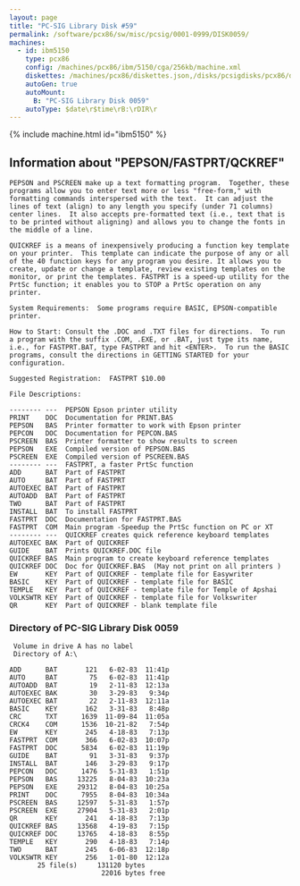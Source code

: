 ```yaml
---
layout: page
title: "PC-SIG Library Disk #59"
permalink: /software/pcx86/sw/misc/pcsig/0001-0999/DISK0059/
machines:
  - id: ibm5150
    type: pcx86
    config: /machines/pcx86/ibm/5150/cga/256kb/machine.xml
    diskettes: /machines/pcx86/diskettes.json,/disks/pcsigdisks/pcx86/diskettes.json
    autoGen: true
    autoMount:
      B: "PC-SIG Library Disk 0059"
    autoType: $date\r$time\rB:\rDIR\r
---
```


{% include machine.html id="ibm5150" %}

## Information about "PEPSON/FASTPRT/QCKREF"

    PEPSON and PSCREEN make up a text formatting program.  Together, these
    programs allow you to enter text more or less "free-form," with
    formatting commands interspersed with the text.  It can adjust the
    lines of text (align) to any length you specify (under 71 columns)
    center lines.  It also accepts pre-formatted text (i.e., text that is
    to be printed without aligning) and allows you to change the fonts in
    the middle of a line.
    
    QUICKREF is a means of inexpensively producing a function key template
    on your printer.  This template can indicate the purpose of any or all
    of the 40 function keys for any program you desire. It allows you to
    create, update or change a template, review existing templates on the
    monitor, or print the templates. FASTPRT is a speed-up utility for the
    PrtSc function; it enables you to STOP a PrtSc operation on any
    printer.
    
    System Requirements:  Some programs require BASIC, EPSON-compatible
    printer.
    
    How to Start: Consult the .DOC and .TXT files for directions.  To run
    a program with the suffix .COM, .EXE, or .BAT, just type its name,
    i.e., for FASTPRT.BAT, type FASTPRT and hit <ENTER>.  To run the BASIC
    programs, consult the directions in GETTING STARTED for your
    configuration.
    
    Suggested Registration:  FASTPRT $10.00
    
    File Descriptions:
    
    -------- ---  PEPSON Epson printer utility
    PRINT    DOC  Documentation for PRINT.BAS
    PEPSON   BAS  Printer formatter to work with Epson printer
    PEPCON   DOC  Documentation for PEPCON.BAS
    PSCREEN  BAS  Printer formatter to show results to screen
    PEPSON   EXE  Compiled version of PEPSON.BAS
    PSCREEN  EXE  Compiled version of PSCREEN.BAS
    -------- ---  FASTPRT, a faster PrtSc function
    ADD      BAT  Part of FASTPRT
    AUTO     BAT  Part of FASTPRT
    AUTOEXEC BAT  Part of FASTPRT
    AUTOADD  BAT  Part of FASTPRT
    TWO      BAT  Part of FASTPRT
    INSTALL  BAT  To install FASTPRT
    FASTPRT  DOC  Documentation for FASTPRT.BAS
    FASTPRT  COM  Main program -Speedup the PrtSc function on PC or XT
    -------- ---  QUICKREF creates quick reference keyboard templates
    AUTOEXEC BAK  Part of QUICKREF
    GUIDE    BAT  Prints QUICKREF.DOC file
    QUICKREF BAS  Main program to create keyboard reference templates
    QUICKREF DOC  Doc for QUICKREF.BAS  (May not print on all printers )
    EW       KEY  Part of QUICKREF - template file for Easywriter
    BASIC    KEY  Part of QUICKREF - template file for BASIC
    TEMPLE   KEY  Part of QUICKREF - template file for Temple of Apshai
    VOLKSWTR KEY  Part of QUICKREF - template file for Volkswriter
    QR       KEY  Part of QUICKREF - blank template file

### Directory of PC-SIG Library Disk 0059

     Volume in drive A has no label
     Directory of A:\

    ADD      BAT       121   6-02-83  11:41p
    AUTO     BAT        75   6-02-83  11:41p
    AUTOADD  BAT        19   2-11-83  12:13a
    AUTOEXEC BAK        30   3-29-83   9:34p
    AUTOEXEC BAT        22   2-11-83  12:11a
    BASIC    KEY       162   3-31-83   8:48p
    CRC      TXT      1639  11-09-84  11:05a
    CRCK4    COM      1536  10-21-82   7:54p
    EW       KEY       245   4-18-83   7:13p
    FASTPRT  COM       366   6-02-83  10:07p
    FASTPRT  DOC      5834   6-02-83  11:19p
    GUIDE    BAT        91   3-31-83   9:37p
    INSTALL  BAT       146   3-29-83   9:17p
    PEPCON   DOC      1476   5-31-83   1:51p
    PEPSON   BAS     13225   8-04-83  10:23a
    PEPSON   EXE     29312   8-04-83  10:25a
    PRINT    DOC      7955   8-04-83  10:34a
    PSCREEN  BAS     12597   5-31-83   1:57p
    PSCREEN  EXE     27904   5-31-83   2:01p
    QR       KEY       241   4-18-83   7:13p
    QUICKREF BAS     13568   4-19-83   7:15p
    QUICKREF DOC     13765   4-18-83   8:55p
    TEMPLE   KEY       290   4-18-83   7:14p
    TWO      BAT       245   6-06-83  12:18p
    VOLKSWTR KEY       256   1-01-80  12:12a
           25 file(s)     131120 bytes
                           22016 bytes free
